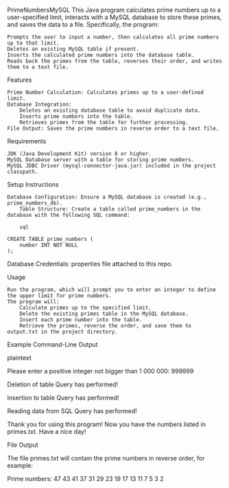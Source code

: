 PrimeNumbersMySQL
This Java program calculates prime numbers up to a user-specified limit, interacts with a MySQL database to store these primes, and saves the data to a file. Specifically, the program:

    Prompts the user to input a number, then calculates all prime numbers up to that limit.
    Deletes an existing MySQL table if present.
    Inserts the calculated prime numbers into the database table.
    Reads back the primes from the table, reverses their order, and writes them to a text file.

Features

    Prime Number Calculation: Calculates primes up to a user-defined limit.
    Database Integration:
        Deletes an existing database table to avoid duplicate data.
        Inserts prime numbers into the table.
        Retrieves primes from the table for further processing.
    File Output: Saves the prime numbers in reverse order to a text file.

Requirements

    JDK (Java Development Kit) version 8 or higher.
    MySQL Database server with a table for storing prime numbers.
    MySQL JDBC Driver (mysql-connector-java.jar) included in the project classpath.

Setup Instructions

    Database Configuration: Ensure a MySQL database is created (e.g., prime_numbers_db).
        Table Structure: Create a table called prime_numbers in the database with the following SQL command:

        sql

    CREATE TABLE prime_numbers (
        number INT NOT NULL
    );

Database Credentials: properties file attached to this repo.

Usage

    Run the program, which will prompt you to enter an integer to define the upper limit for prime numbers.
    The program will:
        Calculate primes up to the specified limit.
        Delete the existing primes table in the MySQL database.
        Insert each prime number into the table.
        Retrieve the primes, reverse the order, and save them to output.txt in the project directory.

Example Command-Line Output

plaintext

Please enter a positive integer not bigger than 1 000 000: 999999

Deletion of table
Query has performed!

Insertion to table
Query has performed!

Reading data from SQL
Query has performed!

Thank you for using this program!
Now you have the numbers listed in primes.txt.
Have a nice day!

File Output

The file primes.txt will contain the prime numbers in reverse order, for example:

Prime numbers:
    47
    43
    41
    37
    31
    29
    23
    19
    17
    13
    11
     7
     5
     3
     2
